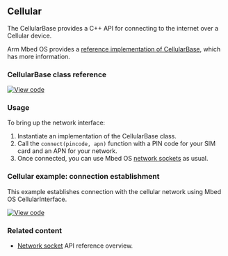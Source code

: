 <h2 id="cellular-api">Cellular</h2>

The CellularBase provides a C++ API for connecting to the internet over a Cellular device.

Arm Mbed OS provides a <a href="https://github.com/ARMmbed/mbed-os/tree/master/features/netsocket/cellular/generic_modem_driver" target="_blank">reference implementation of CellularBase</a>, which has more information.

### CellularBase class reference

[![View code](https://www.mbed.com/embed/?type=library)](https://os.mbed.com/docs/v5.7/mbed-os-api-doxy/class_cellular_base.html)

### Usage

To bring up the network interface:

1. Instantiate an implementation of the CellularBase class.
1. Call the `connect(pincode, apn)` function with a PIN code for your SIM card and an APN for your network.
1. Once connected, you can use Mbed OS <a href="/docs/v5.7/reference/network-socket.html" target="_blank">network sockets</a> as usual.

### Cellular example: connection establishment

This example establishes connection with the cellular network using Mbed OS CellularInterface.

[![View code](https://www.mbed.com/embed/?url=https://os.mbed.com/teams/mbed_example/code/cellular-example/)](https://os.mbed.com/teams/mbed_example/code/cellular-example/file/fb873be06e31/main.cpp)

### Related content

- <a href="/docs/v5.7/reference/network-socket.html" target="_blank">Network socket</a> API reference overview.
